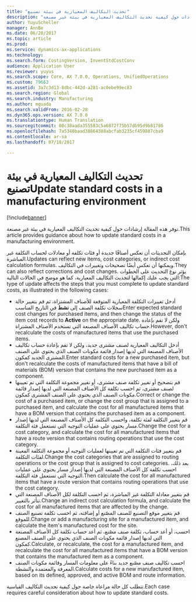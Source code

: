 ```yaml
---
title: "تحديث التكاليف المعيارية في بيئة تصنيع"
description: "توفر هذه المقالة إرشادات حول كيفية تحديث التكاليف المعيارية في بيئة غير مصنعة."
author: YuyuScheller
manager: AnnBe
ms.date: 06/20/2017
ms.topic: article
ms.prod: 
ms.service: dynamics-ax-applications
ms.technology: 
ms.search.form: CostingVersion, InventStdCostConv
audience: Application User
ms.reviewer: yuyus
ms.search.scope: Core, AX 7.0.0, Operations, UnifiedOperations
ms.custom: 79663
ms.assetid: 3a7c3d13-8dbc-442d-a281-ac0ebe99ec83
ms.search.region: Global
ms.search.industry: Manufacturing
ms.author: mguada
ms.search.validFrom: 2016-02-28
ms.dyn365.ops.version: AX 7.0.0
ms.translationtype: Human Translation
ms.sourcegitcommit: 08c38aada355583c5a6872f75b57db95d9b81786
ms.openlocfilehash: 7a5340baad38864388abcfab3235cf459887cba9
ms.contentlocale: ar-sa
ms.lasthandoff: 07/18/2017

---
```


# <a name="update-standard-costs-in-a-manufacturing-environment"></a><span data-ttu-id="0fb10-103">تحديث التكاليف المعيارية في بيئة تصنيع</span><span class="sxs-lookup"><span data-stu-id="0fb10-103">Update standard costs in a manufacturing environment</span></span>

[!include[banner](../includes/banner.md)]


<span data-ttu-id="0fb10-104">توفر هذه المقالة إرشادات حول كيفية تحديث التكاليف المعيارية في بيئة غير مصنعة.</span><span class="sxs-lookup"><span data-stu-id="0fb10-104">This article provides guidance about how to update standard costs in a manufacturing environment.</span></span> 

<span data-ttu-id="0fb10-105">بإمكان التحديثات أن تعكس أصنافًا جديدة أو فئات تكلفة أو معادلات لحساب التكلفة غير المباشرة.</span><span class="sxs-lookup"><span data-stu-id="0fb10-105">Updates can reflect new items, cost categories, or indirect cost calculation formulas.</span></span> <span data-ttu-id="0fb10-106">ويمكنها أن تعكس أيضًا تصحيحات وتغييرات في التكاليف.</span><span class="sxs-lookup"><span data-stu-id="0fb10-106">They can also reflect corrections and cost changes.</span></span> <span data-ttu-id="0fb10-107">يؤثر نوع التحديث على الخطوات التي يجب عليك إكمالها لتحديث التكاليف المعيارية، كما هو موضح في الحالات التالية:</span><span class="sxs-lookup"><span data-stu-id="0fb10-107">The type of update affects the steps that you must complete to update standard costs, as illustrated in the following cases:</span></span>

-   <span data-ttu-id="0fb10-108">أدخل تغييرات التكلفة المعيارية المتوقعة للأصناف المشتراة، ثم قم بتغيير حالة سجلات تكلفة الصنف إلى **نشط** في التاريخ المناسب</span><span class="sxs-lookup"><span data-stu-id="0fb10-108">Enter expected standard cost changes for purchased items, and then change the status of the item cost records to **Active** on the appropriate date.</span></span> <span data-ttu-id="0fb10-109">ولكن لا تقم بإعادة حساب تكاليف الأصناف المصنعة التي تستخدم الأصناف المشتراة.</span><span class="sxs-lookup"><span data-stu-id="0fb10-109">However, don't recalculate the costs of manufactured items that use the purchased items.</span></span>
-   <span data-ttu-id="0fb10-110">أدخل التكاليف المعيارية لصنف مشترى جديد، ولكن لا تقم بإعادة حساب تكاليف الأصناف المصنعة التي لديها إصدار قائمة مكونات الصنف الذي يحتوي على الصنف المشترى الجديد كمكون.</span><span class="sxs-lookup"><span data-stu-id="0fb10-110">Enter standard costs for a new purchased item, but don't recalculate the costs of manufactured items that have a bill of materials (BOM) version that contains the new purchased item as a component.</span></span>
-   <span data-ttu-id="0fb10-111">قم بتصحيح أو تغيير تكلفة صنف مشترى، أو تغيير مجموعة التكلفة التي تم تعيينها لصنف مشترى، ثم احسب تكلفة كل الأصناف المصنعة التي لديها إصدار قائمة مكونات الصنف الذي يحتوي على الصنف المشترى كمكون.</span><span class="sxs-lookup"><span data-stu-id="0fb10-111">Correct or change the cost of a purchased item, or change the cost group that is assigned to a purchased item, and calculate the cost for all manufactured items that have a BOM version that contains the purchased item as a component.</span></span>
-   <span data-ttu-id="0fb10-112">قم بتغيير التكلفة لفئة تكلفة، واحسب التكلفة كل الأصناف المصنعة التي لديها إصدار مسار يحتوي على عمليات التوجيه التي تستعمل فئة التكلفة.</span><span class="sxs-lookup"><span data-stu-id="0fb10-112">Change the cost for a cost category, and calculate the cost for all manufactured items that have a route version that contains routing operations that use the cost category.</span></span>
-   <span data-ttu-id="0fb10-113">قم بتغيير فئات التكلفة التي تم تعيينها لعمليات التوجيه أو مجموعة التكلفة المعينة لفئات التكلفة.</span><span class="sxs-lookup"><span data-stu-id="0fb10-113">Change the cost categories that are assigned to routing operations or the cost group that is assigned to cost categories.</span></span> <span data-ttu-id="0fb10-114">بعد ذلك، احسب تكلفة كل الأصناف المصنعة التي لديها إصدار مسار يحتوي على عمليات التوجيه التي تستعمل فئة التكلفة.</span><span class="sxs-lookup"><span data-stu-id="0fb10-114">Then calculate the cost for all manufactured items that have a route version that contains routing operations that use the cost category.</span></span>
-   <span data-ttu-id="0fb10-115">قم بتغيير معادلة التكلفة غير المباشرة، ثم احسب التكلفة لكل الأصناف المصنعة التي تتأثر بالتغيير.</span><span class="sxs-lookup"><span data-stu-id="0fb10-115">Change an indirect cost calculation formula, and calculate the cost for all manufactured items that are affected by the change.</span></span>
-   <span data-ttu-id="0fb10-116">قم بتغيير موقع التصنيع للصنف المصّنع أو إضافته، ثم احسب تكلفة تصنيع الصنف للموقع.</span><span class="sxs-lookup"><span data-stu-id="0fb10-116">Change or add a manufacturing site for a manufactured item, and calculate the item's manufactured cost for the site.</span></span>
-   <span data-ttu-id="0fb10-117">احسب، أو أعد حساب، تكلفة صنف مصّنع، ثم أعد حساب تكلفة كل الأصناف المصنعة التي لديها إصدار قائمة مكونات الصنف الذي يحتوي على الصنف المصنع كمكون.</span><span class="sxs-lookup"><span data-stu-id="0fb10-117">Calculate, or recalculate, the cost for a manufactured item, and recalculate the cost for all manufactured items that have a BOM version that contains the manufactured item as a component.</span></span>
-   <span data-ttu-id="0fb10-118">احسب تكاليف صنف مصّنع جديد بناءً على معلومات المسار وقائمة مكونات الصنف المعرفة والمعتمدة والنشطة.</span><span class="sxs-lookup"><span data-stu-id="0fb10-118">Calculate costs for a new manufactured item, based on its defined, approved, and active BOM and route information.</span></span>

<span data-ttu-id="0fb10-119">تتطلب كل حالة مراعاة خاصة حول كيفية تحديث التكاليف القياسية.</span><span class="sxs-lookup"><span data-stu-id="0fb10-119">Each case requires careful consideration about how to update standard costs.</span></span>




